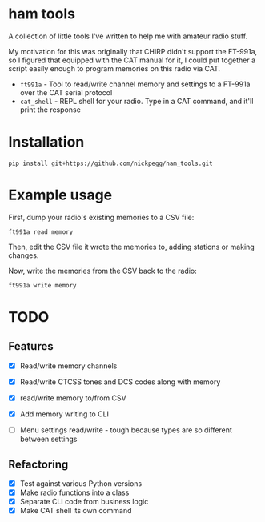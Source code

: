 # ham tools

A collection of little tools I've written to help me with amateur radio stuff.

My motivation for this was originally that CHIRP didn't support the FT-991a, so
I figured that equipped with the CAT manual for it, I could put together a
script easily enough to program memories on this radio via CAT.

* `ft991a` - Tool to read/write channel memory and settings to a FT-991a over the CAT serial protocol
* `cat_shell` - REPL shell for your radio. Type in a CAT command, and it'll print the response

# Installation
```
pip install git+https://github.com/nickpegg/ham_tools.git
```

# Example usage

First, dump your radio's existing memories to a CSV file:
```
ft991a read memory
```

Then, edit the CSV file it wrote the memories to, adding stations or making changes.

Now, write the memories from the CSV back to the radio:
```
ft991a write memory
```


# TODO

## Features
- [x] Read/write memory channels
- [x] Read/write CTCSS tones and DCS codes along with memory
- [x] read/write memory to/from CSV
- [x] Add memory writing to CLI
- [ ] Menu settings read/write - tough because types are so different between settings


## Refactoring

- [x] Test against various Python versions
- [x] Make radio functions into a class
- [x] Separate CLI code from business logic
- [x] Make CAT shell its own command
